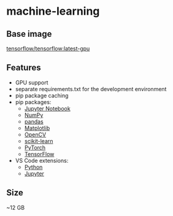# machine-learning

## Base image
[tensorflow/tensorflow:latest-gpu](https://hub.docker.com/r/tensorflow/tensorflow)

## Features
* GPU support
* separate requirements.txt for the development environment
* pip package caching
* pip packages:
    * [Jupyter Notebook](https://jupyter.org/)
    * [NumPy](https://numpy.org/)
    * [pandas](https://pandas.pydata.org/)
    * [Matplotlib](https://matplotlib.org/)
    * [OpenCV](https://opencv.org/)
    * [scikit-learn](https://scikit-learn.org/stable/)
    * [PyTorch](https://pytorch.org/)
    * [TensorFlow](https://www.tensorflow.org/)
* VS Code extensions: 
    * [Python](https://marketplace.visualstudio.com/items?itemName=ms-python.python)
    * [Jupyter](https://marketplace.visualstudio.com/items?itemName=ms-toolsai.jupyter)

## Size
~12 GB
